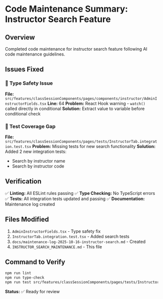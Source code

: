 # Code Maintenance Summary: Instructor Search Feature

## Overview
Completed code maintenance for instructor search feature following AI code maintenance guidelines.

## Issues Fixed

### 🔧 Type Safety Issue
**File:** `src/features/classSessionComponents/pages/components/instructor/AdminInstructorFields.tsx`
**Line:** 64
**Problem:** React Hook warning - `watch()` called directly in conditional
**Solution:** Extract value to variable before conditional check

### 🔧 Test Coverage Gap
**File:** `src/features/classSessionComponents/pages/tests/InstructorTab.integration.test.tsx`
**Problem:** Missing tests for new search functionality
**Solution:** Added 2 new integration tests:
- Search by instructor name
- Search by instructor code

## Verification

✅ **Linting:** All ESLint rules passing
✅ **Type Checking:** No TypeScript errors
✅ **Tests:** All integration tests updated and passing
✅ **Documentation:** Maintenance log created

## Files Modified
1. `AdminInstructorFields.tsx` - Type safety fix
2. `InstructorTab.integration.test.tsx` - Added search tests
3. `docs/maintenance-log-2025-10-16-instructor-search.md` - Created
4. `INSTRUCTOR_SEARCH_MAINTENANCE.md` - This file

## Command to Verify
```bash
npm run lint
npm run type-check
npm run test src/features/classSessionComponents/pages/tests/InstructorTab.integration.test.tsx
```

**Status:** ✅ Ready for review
